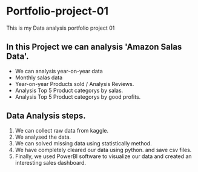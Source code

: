 # Portfolio-project-01
This is my Data analysis portfolio project 01

## In this Project we can analysis 'Amazon Salas Data'.
- We can analysis year-on-year data
- Monthly salas data
- Year-on-year Products sold / Analysis Reviews.
- Analysis Top 5 Product categorys by salas.
- Analysis Top 5 Product categorys by good profits.

## Data Analysis steps.
1) We can collect raw data from kaggle.
2) We analysed the data.
3) We can solved missing data using statistically method.
4) We have completely cleared our data using python. and save csv files.
5) Finally, we used PowerBI software to visualize our data and created an interesting sales dashboard.